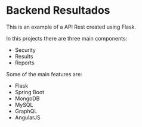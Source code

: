 # Backend Resultados
This is an example of a API Rest created using Flask.

In this projects there are three main components:
- Security
- Results
- Reports

Some of the main features are:
- Flask
- Spring Boot
- MongoDB
- MySQL
- GraphQL
- AngularJS
